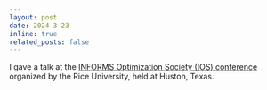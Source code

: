 ```yaml
---
layout: post
date: 2024-3-23
inline: true
related_posts: false
---
```


I gave a talk at the
[INFORMS Optimization Society (IOS) conference](https://ios2024.rice.edu/)
organized by the Rice University, held at Huston, Texas.